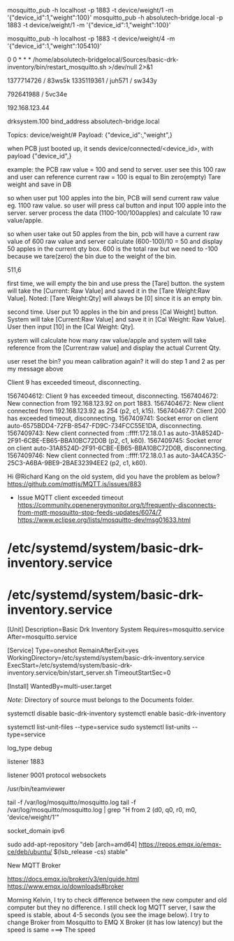 mosquitto_pub -h localhost -p 1883 -t device/weight/1 -m '{"device_id":1,"weight":100}'
mosquitto_pub -h absolutech-bridge.local -p 1883 -t device/weight/1 -m '{"device_id":1,"weight":100}'


mosquitto_pub -h localhost -p 1883 -t device/weight/4 -m '{"device_id":1,"weight":105410}'

0 0 * * * /home/absolutech-bridgelocal/Sources/basic-drk-inventory/bin/restart_mosquitto.sh >/dev/null 2>&1

1377714726 / 83ws5k
1335119361 / juh571 / sw343y

792641988 / 5vc34e

192.168.123.44


drksystem.100
bind_address absolutech-bridge.local


Topics: device/weight/#
Payload: {"device_id":<PCB ID>,"weight",<sensor value>}


when PCB just booted up, it sends device/connected/<device_id>, with payload {"device_id",<device id>}

example: the PCB raw value = 100 and send to server.
user see this 100 raw and user can reference current raw = 100 is equal to Bin zero(empty) Tare weight and save in DB

so when user put 100 apples into the bin, PCB will send current raw value eg. 1100 raw value.
so user will press cal button and input 100 apple into the server. server process the data (1100-100/100apples)
and calculate 10 raw value/apple.

so when user take out 50 apples from the bin, pcb will have a current raw value of 600 raw value
and server calculate (600-100)/10 = 50 and display 50 apples in the current qty box.
600 is the total raw but we need to -100 because we tare(zero) the bin due to the weight of the bin.



511,6





first time, we will empty the bin and use press the [Tare] button. the system will take the [Current: Raw Value]
and saved it in the [Tare Weight:Raw Value]. Noted: [Tare Weight:Qty] will always be [0] since it is an empty bin.

second time. User put 10 apples in the bin and press [Cal Weight] button.
System will take [Current:Raw Value] and save it in [Cal Weight: Raw Value]. User then input [10] in the [Cal Weight: Qty].

system will calculate how many raw value/apple and system will take reference from the [Current:raw value]
and display the actual Current Qty.

user reset the bin? you mean calibration again? it will do step 1 and 2 as per my message above


Client 9 has exceeded timeout, disconnecting.


1567404612: Client 9 has exceeded timeout, disconnecting.
1567404672: New connection from 192.168.123.92 on port 1883.
1567404672: New client connected from 192.168.123.92 as 254 (p2, c1, k15).
1567404677: Client 200 has exceeded timeout, disconnecting.
1567409741: Socket error on client auto-6575BDD4-72FB-8547-FD9C-734FCC55E1DA, disconnecting.
1567409743: New client connected from ::ffff:172.18.0.1 as auto-31A8524D-2F91-6CBE-EB65-BBA10BC72D0B (p2, c1, k60).
1567409745: Socket error on client auto-31A8524D-2F91-6CBE-EB65-BBA10BC72D0B, disconnecting.
1567409746: New client connected from ::ffff:172.18.0.1 as auto-3A4CA35C-25C3-A6BA-9BE9-2BAE32394EE2 (p2, c1, k60).


Hi @Richard Kang on the old system, did you have the problem as below?
https://github.com/mqttjs/MQTT.js/issues/883


- Issue MQTT client exceeded timeout
	https://community.openenergymonitor.org/t/frequently-disconnects-from-mqtt-mosquitto-stop-feeds-updates/6074/7
	https://www.eclipse.org/lists/mosquitto-dev/msg01633.html



# /etc/systemd/system/basic-drk-inventory.service

# /etc/systemd/system/basic-drk-inventory.service

[Unit]
Description=Basic Drk Inventory System
Requires=mosquitto.service
After=mosquitto.service

[Service]
Type=oneshot
RemainAfterExit=yes
WorkingDirectory=/etc/systemd/system/basic-drk-inventory.service
ExecStart=/etc/systemd/system/basic-drk-inventory.service/bin/start_server.sh
TimeoutStartSec=0

[Install]
WantedBy=multi-user.target

*Note*: Directory of source must belongs to the Documents folder.

systemctl disable basic-drk-inventory
systemctl enable basic-drk-inventory

systemctl list-unit-files --type=service
sudo systemctl list-units --type=service

log_type debug

listener 1883

listener 9001
protocol websockets


/usr/bin/teamviewer

tail -f /var/log/mosquitto/mosquitto.log
tail -f /var/log/mosquitto/mosquitto.log | grep "H from 2 (d0, q0, r0, m0, 'device/weight/1'"


socket_domain ipv6



sudo add-apt-repository "deb [arch=amd64] https://repos.emqx.io/emqx-ce/deb/ubuntu/ $(lsb_release -cs) stable"



New MQTT Broker

https://docs.emqx.io/broker/v3/en/guide.html
https://www.emqx.io/downloads#broker


Morning Kelvin,
I try to check difference between the new computer and old computer but they no difference. I still check log MQTT server, I saw the speed is stable, about 4-5 seconds (you see the image below). I try to change Broker from Mosquitto to EMQ X Broker (it has low latency) but the speed is same
 ===> The speed 
